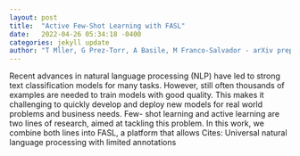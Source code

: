 ```yaml
---
layout: post
title:  "Active Few-Shot Learning with FASL"
date:   2022-04-26 05:34:18 -0400
categories: jekyll update
author: "T Mller, G Prez-Torr, A Basile, M Franco-Salvador - arXiv preprint arXiv , 2022"
---
```

Recent advances in natural language processing (NLP) have led to strong text classification models for many tasks. However, still often thousands of examples are needed to train models with good quality. This makes it challenging to quickly develop and deploy new models for real world problems and business needs. Few- shot learning and active learning are two lines of research, aimed at tackling this problem. In this work, we combine both lines into FASL, a platform that allows Cites: Universal natural language processing with limited annotations